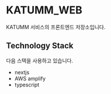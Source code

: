 # KATUMM_WEB

KATUMM 서비스의 프론트엔드 저장소입니다.

## Technology Stack

다음 스택을 사용하고 있습니다.

- nextjs
- AWS amplify
- typescript